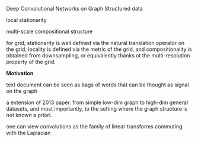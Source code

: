 Deep Convolutional Networks on Graph Structured data

local stationarity

multi-scale compositional structure

for grid, stationarity is well defined via the natural translation operator on the grid, locality is defined via the metric of the grid, and compositionality is obtained from downsampling, or equivalently thanks ot the multi-resolution property of the grid.

**Motivation**

text document can be seen as bags of words that can be thought as signal on the graph

a extension of 2013 paper. from simple low-dim graph to high-dim general datasets, and most importantly, to the setting where the graph structure is not known a priori.

one can view convolutions as the family of linear transforms commuting with the Laplacian
